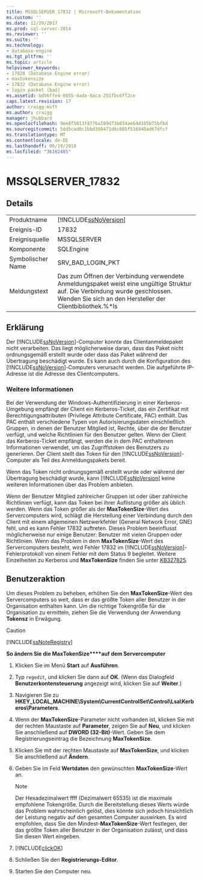 ```yaml
---
title: MSSQLSERVER_17832 | Microsoft-Dokumentation
ms.custom: ''
ms.date: 12/29/2017
ms.prod: sql-server-2014
ms.reviewer: ''
ms.suite: ''
ms.technology:
- database-engine
ms.tgt_pltfrm: ''
ms.topic: article
helpviewer_keywords:
- 17828 (Database Engine error)
- maxtokensize
- 17832 (Database Engine error)
- login packet (bad)
ms.assetid: bd56ffe4-0855-4ada-8aca-251fbc6ff2ce
caps.latest.revision: 17
author: craigg-msft
ms.author: craigg
manager: jhubbard
ms.openlocfilehash: 9ee8f5013f4776a189d73b034ae64d105b75bfbd
ms.sourcegitcommit: 5dd5cad0c1bbd308471d6c885f516948ad67dfcf
ms.translationtype: MT
ms.contentlocale: de-DE
ms.lasthandoff: 06/19/2018
ms.locfileid: "36162485"
---
```

# <a name="mssqlserver17832"></a>MSSQLSERVER_17832
    
## <a name="details"></a>Details  
  
|||  
|-|-|  
|Produktname|[!INCLUDE[ssNoVersion](../../includes/ssnoversion-md.md)]|  
|Ereignis-ID|17832|  
|Ereignisquelle|MSSQLSERVER|  
|Komponente|SQLEngine|  
|Symbolischer Name|SRV_BAD_LOGIN_PKT|  
|Meldungstext|Das zum Öffnen der Verbindung verwendete Anmeldungspaket weist eine ungültige Struktur auf. Die Verbindung wurde geschlossen. Wenden Sie sich an den Hersteller der Clientbibliothek.%*ls|  
  
## <a name="explanation"></a>Erklärung  
 Der [!INCLUDE[ssNoVersion](../../includes/ssnoversion-md.md)]-Computer konnte das Clientanmeldepaket nicht verarbeiten. Das liegt möglicherweise daran, dass das Paket nicht ordnungsgemäß erstellt wurde oder dass das Paket während der Übertragung beschädigt wurde. Es kann auch durch die Konfiguration des [!INCLUDE[ssNoVersion](../../includes/ssnoversion-md.md)]-Computers verursacht werden. Die aufgeführte IP-Adresse ist die Adresse des Clientcomputers.  
  
### <a name="more-information"></a>Weitere Informationen  
 Bei der Verwendung der Windows-Authentifizierung in einer Kerberos-Umgebung empfängt der Client ein Kerberos-Ticket, das ein Zertifikat mit Berechtigungsattributen (Privilege Attribute Certificate, PAC) enthält. Das PAC enthält verschiedene Typen von Autorisierungsdaten einschließlich Gruppen, in denen der Benutzer Mitglied ist, Rechte, über die der Benutzer verfügt, und welche Richtlinien für den Benutzer gelten. Wenn der Client das Kerberos-Ticket empfängt, werden die in dem PAC enthaltenen Informationen verwendet, um das Zugriffstoken des Benutzers zu generieren. Der Client stellt das Token für den [!INCLUDE[ssNoVersion](../../includes/ssnoversion-md.md)]-Computer als Teil des Anmeldungspakets bereit.  
  
 Wenn das Token nicht ordnungsgemäß erstellt wurde oder während der Übertragung beschädigt wurde, kann [!INCLUDE[ssNoVersion](../../includes/ssnoversion-md.md)] keine weiteren Informationen über das Problem anbieten.  
  
 Wenn der Benutzer Mitglied zahlreicher Gruppen ist oder über zahlreiche Richtlinien verfügt, kann das Token bei ihrer Auflistung größer als üblich werden. Wenn das Token größer als der **MaxTokenSize**-Wert des Servercomputers wird, schlägt die Herstellung einer Verbindung durch den Client mit einem allgemeinen Netzwerkfehler (General Network Error, GNE) fehl, und es kann Fehler 17832 auftreten. Dieses Problem beeinflusst möglicherweise nur einige Benutzer: Benutzer mit vielen Gruppen oder Richtlinien. Wenn das Problem in dem **MaxTokenSize**-Wert des Servercomputers besteht, wird Fehler 17832 im [!INCLUDE[ssNoVersion](../../includes/ssnoversion-md.md)]-Fehlerprotokoll von einem Fehler mit dem Status 9 begleitet. Weitere Einzelheiten zu Kerberos und **MaxTokenSize** finden Sie unter [KB327825](http://support.microsoft.com/kb/327825).  
  
## <a name="user-action"></a>Benutzeraktion  
 Um dieses Problem zu beheben, erhöhen Sie den **MaxTokenSize**-Wert des Servercomputers so weit, dass er das größte Token aller Benutzer in der Organisation enthalten kann. Um die richtige Tokengröße für die Organisation zu ermitteln, ziehen Sie die Verwendung der Anwendung **Tokensz** in Erwägung.   
  
> [!CAUTION]  
>  [!INCLUDE[ssNoteRegistry](../../includes/ssnoteregistry-md.md)]  
  
 **So ändern Sie die MaxTokenSize****auf dem Servercomputer**   
  
1.  Klicken Sie im Menü **Start** auf **Ausführen**.  
  
2.  Typ `regedit`, und klicken Sie dann auf **OK**. (Wenn das Dialogfeld **Benutzerkontensteuerung** angezeigt wird, klicken Sie auf **Weiter**.)  
  
3.  Navigieren Sie zu **HKEY_LOCAL_MACHINE\System\CurrentControlSet\Control\Lsa\Kerberos\Parameters**.  
  
4.  Wenn der **MaxTokenSize**-Parameter nicht vorhanden ist, klicken Sie mit der rechten Maustaste auf **Parameter**, zeigen Sie auf **Neu**, und klicken Sie anschließend auf **DWORD (32-Bit)**-Wert. Geben Sie dem Registrierungseintrag die Bezeichnung **MaxTokenSize**.  
  
5.  Klicken Sie mit der rechten Maustaste auf **MaxTokenSize**, und klicken Sie anschließend auf **Ändern**.  
  
6.  Geben Sie im Feld **Wertdaten** den gewünschten **MaxTokenSize**-Wert an.  
  
    > [!NOTE]  
    >  Der Hexadezimalwert ffff (Dezimalwert 65535) ist die maximale empfohlene Tokengröße. Durch die Bereitstellung dieses Werts würde das Problem wahrscheinlich gelöst, dies könnte sich jedoch hinsichtlich der Leistung negativ auf den gesamten Computer auswirken. Es wird empfohlen, dass Sie den Mindest-**MaxTokenSize**-Wert festlegen, der das größte Token aller Benutzer in der Organisation zulässt, und dass Sie diesen Wert eingeben.  
  
7.  [!INCLUDE[clickOK](../../includes/clickok-md.md)]  
  
8.  Schließen Sie den **Registrierungs-Editor**.  
  
9. Starten Sie den Computer neu.  
  
  